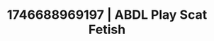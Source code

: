 ---
categories:
- Nude shadows
- Artistic control
- AI-generated
- ASMR
- Erotic tension build
- Neon-lit seduction
- Pillow talk
- Cosplay
image: /assets/images/1746688969197.jpg
layout: post
seo:
  description: Featured content with sensual Scat Fetish, ABDL Play. HD images available.
  keywords: Scat Fetish, ABDL Play
  og_image: /assets/images/1746688969197.jpg
  schema_type: VisualArtwork
tags:
- ABDL Play
- '#1746688969197'
- Scat Fetish
title: 1746688969197 | ABDL Play Scat Fetish
---